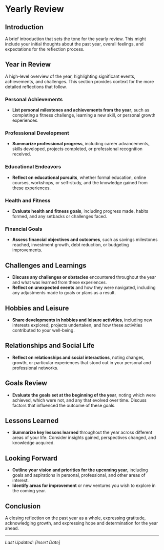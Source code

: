 # Yearly Review

## Introduction
A brief introduction that sets the tone for the yearly review. This might include your initial thoughts about the past year, overall feelings, and expectations for the reflection process.

## Year in Review
A high-level overview of the year, highlighting significant events, achievements, and challenges. This section provides context for the more detailed reflections that follow.

### Personal Achievements
- **List personal milestones and achievements from the year**, such as completing a fitness challenge, learning a new skill, or personal growth experiences.

### Professional Development
- **Summarize professional progress**, including career advancements, skills developed, projects completed, or professional recognition received.

### Educational Endeavors
- **Reflect on educational pursuits**, whether formal education, online courses, workshops, or self-study, and the knowledge gained from these experiences.

### Health and Fitness
- **Evaluate health and fitness goals**, including progress made, habits formed, and any setbacks or challenges faced.

### Financial Goals
- **Assess financial objectives and outcomes**, such as savings milestones reached, investment growth, debt reduction, or budgeting improvements.

## Challenges and Learnings
- **Discuss any challenges or obstacles** encountered throughout the year and what was learned from these experiences.
- **Reflect on unexpected events** and how they were navigated, including any adjustments made to goals or plans as a result.

## Hobbies and Leisure
- **Share developments in hobbies and leisure activities**, including new interests explored, projects undertaken, and how these activities contributed to your well-being.

## Relationships and Social Life
- **Reflect on relationships and social interactions**, noting changes, growth, or particular experiences that stood out in your personal and professional networks.

## Goals Review
- **Evaluate the goals set at the beginning of the year**, noting which were achieved, which were not, and any that evolved over time. Discuss factors that influenced the outcome of these goals.

## Lessons Learned
- **Summarize key lessons learned** throughout the year across different areas of your life. Consider insights gained, perspectives changed, and knowledge acquired.

## Looking Forward
- **Outline your vision and priorities for the upcoming year**, including goals and aspirations in personal, professional, and other areas of interest.
- **Identify areas for improvement** or new ventures you wish to explore in the coming year.

## Conclusion
A closing reflection on the past year as a whole, expressing gratitude, acknowledging growth, and expressing hope and determination for the year ahead.

---

*Last Updated: [Insert Date]*
